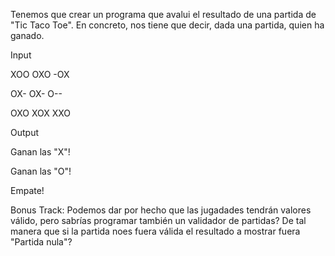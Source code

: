 Tenemos que crear un programa que avalui el resultado de una partida de "Tic Taco Toe". En concreto, nos tiene que decir, dada una partida, quien ha ganado.

Input

XOO
OXO
-OX

OX-
OX-
O--

OXO
XOX
XXO

Output

Ganan las "X"!

Ganan las "O"!

Empate!

Bonus Track: Podemos dar por hecho que las jugadades tendrán valores válido, pero sabrías programar también un validador de partidas? De tal manera que si la partida noes fuera válida el resultado a mostrar fuera "Partida nula"?